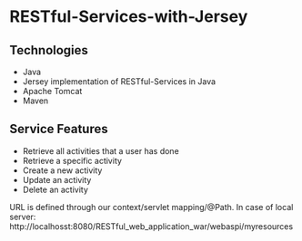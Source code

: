 # RESTful-Services-with-Jersey

## Technologies
*   Java
*   Jersey implementation of RESTful-Services in Java
*   Apache Tomcat
*   Maven

## Service Features
*   Retrieve all activities that a user has done
*   Retrieve a specific activity
*   Create a new activity
*   Update an activity
*   Delete an activity


URL is defined through our context/servlet mapping/@Path. 
In case of local server: http://localhosst:8080/RESTful_web_application_war/webaspi/myresources